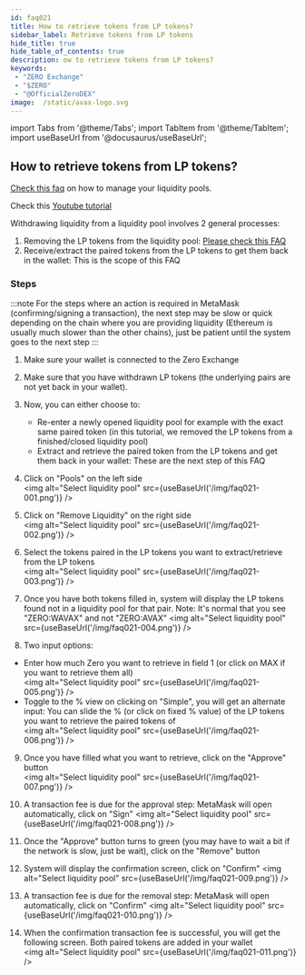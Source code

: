 ```yaml
---
id: faq021
title: How to retrieve tokens from LP tokens?
sidebar_label: Retrieve tokens from LP tokens
hide_title: true
hide_table_of_contents: true
description: ow to retrieve tokens from LP tokens?
keywords:
 - "ZERO Exchange"
 - "$ZERO"
 - "@OfficialZeroDEX"
image:  /static/avax-logo.svg
---
```


import Tabs from '@theme/Tabs';
import TabItem from '@theme/TabItem';
import useBaseUrl from '@docusaurus/useBaseUrl';

## How to retrieve tokens from LP tokens?

[Check this faq](faq009.md) on how to manage your liquidity pools.

Check this [Youtube tutorial](https://www.youtube.com/watch?v=ONvbpnP1lxc&list=PLUrP9cz-3kCcVv7lYgtnNoNmKsFxfyCHb&index=2)

Withdrawing liquidity from a liquidity pool involves 2 general processes:
1. Removing the LP tokens from the liquidity pool:  [Please check this FAQ](faq020.md) 
2. Receive/extract the paired tokens from the LP tokens to get them back in the wallet: This is the scope of this FAQ


### Steps

:::note
For the steps where an action is required in MetaMask (confirming/signing a transaction), the next step may be slow or quick depending on the chain where you are providing liquidity (Ethereum is usually much slower than the other chains), just be patient until the system goes to the next step
:::  

1. Make sure your wallet is connected to the Zero Exchange 

1. Make sure that you have withdrawn LP tokens (the underlying pairs are not yet back in your wallet).

1. Now, you can either choose to:
    * Re-enter a newly opened liquidity pool for example with the exact same paired token (in this tutorial, we removed the LP tokens from a finished/closed liquidity pool)
    * Extract and retrieve the paired token from the LP tokens and get them back in your wallet: These are the next step of this FAQ

1. Click on "Pools" on the left side  
<img alt="Select liquidity pool" src={useBaseUrl('/img/faq021-001.png')} />

1. Click on "Remove Liquidity" on the right side  
<img alt="Select liquidity pool" src={useBaseUrl('/img/faq021-002.png')} />

1. Select the tokens paired in the LP tokens you want to extract/retrieve from the LP tokens  
<img alt="Select liquidity pool" src={useBaseUrl('/img/faq021-003.png')} />

1. Once you have both tokens filled in, system will display the LP tokens found not in a liquidity pool for that pair.   Note: It's normal that you see "ZERO:WAVAX" and not "ZERO:AVAX"
<img alt="Select liquidity pool" src={useBaseUrl('/img/faq021-004.png')} />

1. Two input options:
* Enter how much Zero you want to retrieve in field 1 (or click on MAX if you want to retrieve them all)  
<img alt="Select liquidity pool" src={useBaseUrl('/img/faq021-005.png')} />
* Toggle to the % view on clicking on "Simple", you will get an alternate input: You can slide the % (or click on fixed % value) of the LP tokens you want to retrieve the paired tokens of  
<img alt="Select liquidity pool" src={useBaseUrl('/img/faq021-006.png')} />

9. Once you have filled what you want to retrieve, click on the "Approve" button  
<img alt="Select liquidity pool" src={useBaseUrl('/img/faq021-007.png')} />

10. A transaction fee is due for the approval step: MetaMask will open automatically, click on "Sign" 
<img alt="Select liquidity pool" src={useBaseUrl('/img/faq021-008.png')} />

11. Once the "Approve" button turns to green (you may have to wait a bit if the network is slow, just be wait), click on the "Remove" button  

12. System will display the confirmation screen, click on "Confirm"
<img alt="Select liquidity pool" src={useBaseUrl('/img/faq021-009.png')} />

13. A transaction fee is due for the removal step: MetaMask will open automatically, click on "Confirm" 
<img alt="Select liquidity pool" src={useBaseUrl('/img/faq021-010.png')} />

14. When the confirmation transaction fee is successful, you will get the following screen. Both paired tokens are added in your wallet  
<img alt="Select liquidity pool" src={useBaseUrl('/img/faq021-011.png')} />
